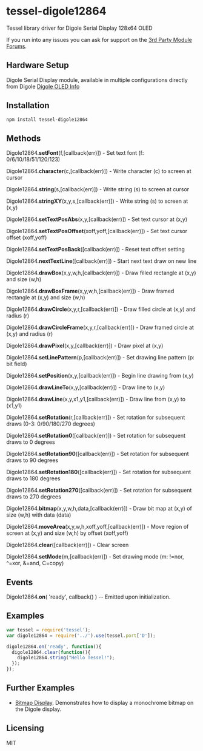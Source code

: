 tessel-digole12864
==================

Tessel library driver for Digole Serial Display 128x64 OLED


If you run into any issues you can ask for support on the [3rd Party Module Forums](https://forums.tessel.io/t/oled-display/1236).

Hardware Setup
--------------

Digole Serial Display module, available in multiple configurations directly from Digole [Digole OLED Info](http://www.digole.com/index.php?productID=540)


Installation
------------

```sh
npm install tessel-digole12864
```



Methods
-------

Digole12864.**setFont**(f,[callback(err)]) - Set text font (f: 0/6/10/18/51/120/123)

Digole12864.**character**(c,[callback(err)]) - Write character (c) to screen at cursor

Digole12864.**string**(s,[callback(err)]) - Write string (s) to screen at cursor

Digole12864.**stringXY**(x,y,s,[callback(err)]) - Write string (s) to screen at (x,y)

Digole12864.**setTextPosAbs**(x,y,[callback(err)]) - Set text cursor at (x,y)

Digole12864.**setTextPosOffset**(xoff,yoff,[callback(err)]) - Set text cursor offset (xoff,yoff)

Digole12864.**setTextPosBack**([callback(err)]) - Reset text offset setting

Digole12864.**nextTextLine**([callback(err)]) - Start next text draw on new line

Digole12864.**drawBox**(x,y,w,h,[callback(err)]) - Draw filled rectangle at (x,y) and size (w,h)

Digole12864.**drawBoxFrame**(x,y,w,h,[callback(err)]) - Draw framed rectangle at (x,y) and size (w,h)

Digole12864.**drawCircle**(x,y,r,[callback(err)]) - Draw filled circle at (x,y) and radius (r)

Digole12864.**drawCircleFrame**(x,y,r,[callback(err)]) - Draw framed circle at (x,y) and radius (r)

Digole12864.**drawPixel**(x,y,[callback(err)]) - Draw pixel at (x,y)

Digole12864.**setLinePattern**(p,[callback(err)]) - Set drawing line pattern (p: bit field)

Digole12864.**setPosition**(x,y,[callback(err)]) - Begin line drawing from (x,y)

Digole12864.**drawLineTo**(x,y,[callback(err)]) - Draw line to (x,y)

Digole12864.**drawLine**(x,y,x1,y1,[callback(err)]) - Draw line from (x,y) to (x1,y1)

Digole12864.**setRotation**(r,[callback(err)]) - Set rotation for subsequent draws (0-3: 0/90/180/270 
degrees)

Digole12864.**setRotation0**([callback(err)]) - Set rotation for subsequent draws to 0 degrees

Digole12864.**setRotation90**([callback(err)]) - Set rotation for subsequent draws to 90 degrees

Digole12864.**setRotation180**([callback(err)]) - Set rotation for subsequent draws to 180 degrees

Digole12864.**setRotation270**([callback(err)]) - Set rotation for subsequent draws to 270 degrees

Digole12864.**bitmap**(x,y,w,h,data,[callback(err)]) - Draw bit map at (x,y) of size (w,h) with data (data)

Digole12864.**moveArea**(x,y,w,h,xoff,yoff,[callback(err)]) - Move region of screen at (x,y) and size (w,h) 
by offset (xoff,yoff)

Digole12864.**clear**([callback(err)]) - Clear screen

Digole12864.**setMode**(m,[callback(err)]) - Set drawing mode (m: !=nor, ^=xor, &=and, C=copy)


Events
------

Digole12864.**on**( 'ready', callback() ) -- Emitted upon initialization.  


Examples
--------

```js
var tessel = require('tessel');
var digole12864 = require('../').use(tessel.port['D']);

digole12864.on('ready', function(){
  digole12864.clear(function(){
    digole12864.string("Hello Tessel!");
  });
});
```

Further Examples
----------------

* [Bitmap Display](examples/bitmap.js). Demonstrates how to display a monochrome bitmap on the Digole display.


Licensing
---------

MIT